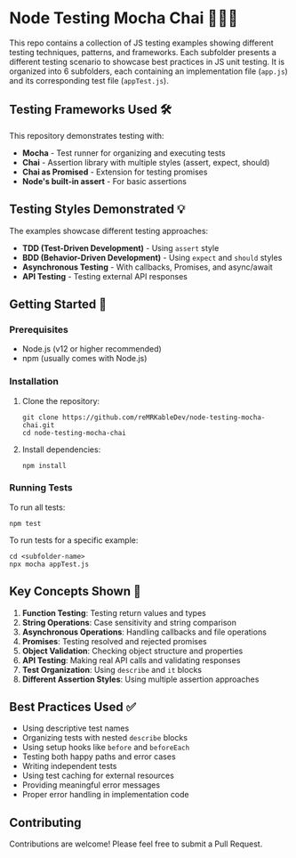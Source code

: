 # Node Testing Mocha Chai 🧪🧪🧪 

This repo contains a collection of JS testing examples showing different testing techniques, patterns, and frameworks. Each subfolder presents a different testing scenario to showcase best practices in JS unit testing. It is organized into 6 subfolders, each containing an implementation file (`app.js`) and its corresponding test file (`appTest.js`).

## Testing Frameworks Used 🛠️

This repository demonstrates testing with:

- **Mocha** - Test runner for organizing and executing tests
- **Chai** - Assertion library with multiple styles (assert, expect, should)
- **Chai as Promised** - Extension for testing promises
- **Node's built-in assert** - For basic assertions

## Testing Styles Demonstrated 💡

The examples showcase different testing approaches:

- **TDD (Test-Driven Development)** - Using `assert` style
- **BDD (Behavior-Driven Development)** - Using `expect` and `should` styles
- **Asynchronous Testing** - With callbacks, Promises, and async/await
- **API Testing** - Testing external API responses

## Getting Started 🚦

### Prerequisites 

- Node.js (v12 or higher recommended)
- npm (usually comes with Node.js)

### Installation

1. Clone the repository:

   ```
   git clone https://github.com/reMRKableDev/node-testing-mocha-chai.git
   cd node-testing-mocha-chai
   ```

2. Install dependencies:
   ```
   npm install
   ```

### Running Tests

To run all tests:

```
npm test
```

To run tests for a specific example:

```
cd <subfolder-name>
npx mocha appTest.js
```

## Key Concepts Shown 🔑

1. **Function Testing**: Testing return values and types
2. **String Operations**: Case sensitivity and string comparison
3. **Asynchronous Operations**: Handling callbacks and file operations
4. **Promises**: Testing resolved and rejected promises
5. **Object Validation**: Checking object structure and properties
6. **API Testing**: Making real API calls and validating responses
7. **Test Organization**: Using `describe` and `it` blocks
8. **Different Assertion Styles**: Using multiple assertion approaches

## Best Practices Used ✅

- Using descriptive test names
- Organizing tests with nested `describe` blocks
- Using setup hooks like `before` and `beforeEach`
- Testing both happy paths and error cases
- Writing independent tests
- Using test caching for external resources
- Providing meaningful error messages
- Proper error handling in implementation code

## Contributing

Contributions are welcome! Please feel free to submit a Pull Request.
